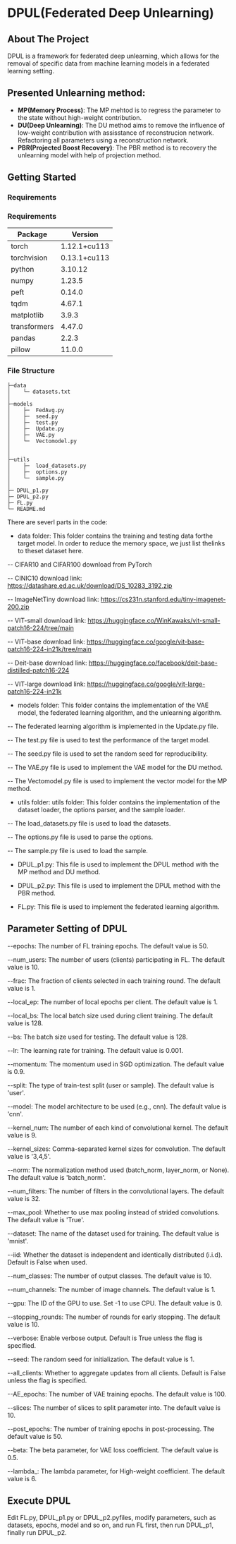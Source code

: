# DPUL(Federated Deep Unlearning)
## About The Project
DPUL is a framework for federated deep unlearning, which allows for the removal of specific data from machine learning models in a federated learning setting.
## Presented Unlearning method:
- **MP(Memory Process)**: The MP mehtod is to regress the parameter to the state without high-weight contribution.
- **DU(Deep Unlearning)**: The DU method aims to remove the influence of low-weight contribution with assisstance of reconstrucion network. Refactoring all parameters using a reconstruction network.
- **PBR(Projected Boost Recovery)**: The PBR method is to recovery the unlearning model with help of projection method.
## Getting Started
### Requirements
### Requirements
| Package      | Version      |
|--------------|--------------|
| torch        | 1.12.1+cu113 |
| torchvision  | 0.13.1+cu113 |
| python       | 3.10.12      |
| numpy        | 1.23.5       |
| peft         | 0.14.0       |
| tqdm         | 4.67.1       |
| matplotlib   | 3.9.3        |
| transformers | 4.47.0       |
| pandas       | 2.2.3        |
| pillow       | 11.0.0       |

### File Structure
```
├─data
│    └─ datasets.txt
│      
├─models
│    ├─  FedAvg.py
│    ├─  seed.py
│    ├─  test.py
│    ├─  Update.py
│    ├─  VAE.py
│    └─  Vectomodel.py
│ 
│          
├─utils
│    ├─  load_datasets.py
│    ├─  options.py
│    └─  sample.py
│    
├─ DPUL_p1.py
├─ DPUL_p2.py
├─ FL.py
└─ README.md
```
There are severl parts in the code:
- data folder: This folder contains the training and testing data forthe target model. In order to reduce the memory space, we just list thelinks to theset dataset here.

-- CIFAR10 and CIFAR100 download from PyTorch

-- CINIC10 download link: https://datashare.ed.ac.uk/download/DS_10283_3192.zip

-- ImageNetTiny download link: https://cs231n.stanford.edu/tiny-imagenet-200.zip

-- VIT-small download link: https://huggingface.co/WinKawaks/vit-small-patch16-224/tree/main

-- VIT-base download link: https://huggingface.co/google/vit-base-patch16-224-in21k/tree/main

-- Deit-base download link: https://huggingface.co/facebook/deit-base-distilled-patch16-224

-- VIT-large download link: https://huggingface.co/google/vit-large-patch16-224-in21k

- models folder: 
This folder contains the implementation of the VAE model, the federated learning algorithm, and the unlearning algorithm.

-- The federated learning algorithm is implemented in the Update.py file.

-- The test.py file is used to test the performance of the target model.

-- The seed.py file is used to set the random seed for reproducibility.

-- The VAE.py file is used to implement the VAE model for the DU method.

-- The Vectomodel.py file is used to implement the vector model for the MP method.

- utils folder:
utils folder: This folder contains the implementation of the dataset loader, the options parser, and the sample loader.

-- The load_datasets.py file is used to load the datasets.

-- The options.py file is used to parse the options.

-- The sample.py file is used to load the sample.

- DPUL_p1.py: This file is used to implement the DPUL method with the MP method and DU method.

- DPUL_p2.py: This file is used to implement the DPUL method with the PBR method.

- FL.py: This file is used to implement the federated learning algorithm.

## Parameter Setting of DPUL
--epochs: The number of FL training epochs. The default value is 50.

--num_users: The number of users (clients) participating in FL. The default value is 10.

--frac: The fraction of clients selected in each training round. The default value is 1.

--local_ep: The number of local epochs per client. The default value is 1.

--local_bs: The local batch size used during client training. The default value is 128.

--bs: The batch size used for testing. The default value is 128.

--lr: The learning rate for training. The default value is 0.001.

--momentum: The momentum used in SGD optimization. The default value is 0.9.

--split: The type of train-test split (user or sample). The default value is 'user'.

--model: The model architecture to be used (e.g., cnn). The default value is 'cnn'.

--kernel_num: The number of each kind of convolutional kernel. The default value is 9.

--kernel_sizes: Comma-separated kernel sizes for convolution. The default value is '3,4,5'.

--norm: The normalization method used (batch_norm, layer_norm, or None). The default value is 'batch_norm'.

--num_filters: The number of filters in the convolutional layers. The default value is 32.

--max_pool: Whether to use max pooling instead of strided convolutions. The default value is 'True'.

--dataset: The name of the dataset used for training. The default value is 'mnist'.

--iid: Whether the dataset is independent and identically distributed (i.i.d). Default is False when used.

--num_classes: The number of output classes. The default value is 10.

--num_channels: The number of image channels. The default value is 1.

--gpu: The ID of the GPU to use. Set -1 to use CPU. The default value is 0.

--stopping_rounds: The number of rounds for early stopping. The default value is 10.

--verbose: Enable verbose output. Default is True unless the flag is specified.

--seed: The random seed for initialization. The default value is 1.

--all_clients: Whether to aggregate updates from all clients. Default is False unless the flag is specified.

--AE_epochs: The number of VAE training epochs. The default value is 100.

--slices: The number of slices to split parameter into. The default value is 10.

--post_epochs: The number of training epochs in post-processing. The default value is 50.

--beta: The beta parameter, for VAE loss coefficient. The default value is 0.5.

--lambda_: The lambda parameter, for High-weight coefficient. The default value is 6.

## Execute DPUL
Edit FL.py, DPUL_p1.py or DPUL_p2.pyfiles, modify parameters, such as datasets, epochs, model and so on, and run FL first, then run DPUL_p1, finally run DPUL_p2.

